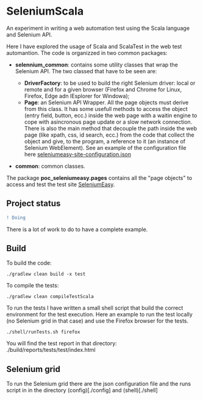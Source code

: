 # SeleniumScala
An experiment in writing a web automation test using the Scala language and Selenium API. 

Here I have explored the usage of Scala and ScalaTest in the web test automantion. 
The code is organizzed in two common packages:
* **selennium_common**: contains some utility classes that wrap the Selenium API. 
The two classed that have to be seen are:
    * **DriverFactory**: to be used to build the right Selenium driver: local or remote and for 
    a given browser (Firefox and Chrome for Linux, Firefox, Edge adn IEsplorer for Windowa);
    * **Page**: an Selenium API Wrapper. All the page objects must derive from this class. 
    It has some usefull methods to access the object (entry field, button, ecc.) inside the
    web page with a waitin engine to cope with asincronous page update or a slow 
    network connection.   
    There is also the main method that decouple the path inside the web page (like
    xpath, css, id search, ecc.) from the code that collect the object and give, to the
    program, a reference to it (an instance of Selenium WebElement).
    See an example of the configuration file here [seleniumeasy-site-configuration.json](./test/resources/seleniumeasy-site-configuration.json)     

* **common**: common classes. 

The package **poc_seleniumeasy.pages** contains all the "page objects" to access and test the
test site [SeleniumEasy](https://www.seleniumeasy.com/test/).

## Project status
```diff
! Doing
```
There is a lot of work to do to have a complete example.

## Build
To build the code:

```shell script
./gradlew clean build -x test
```
To compile the tests:
```shell script
./gradlew clean compileTestScala
```
To run the tests I have written a small shell script that build the correct
environment for the test execution.
Here an example to run the test locally (no Selenium grid in that case) and 
use the Firefox browser for the tests.
```shell script
./shell/runTests.sh firefox
```
You will find the test report in that directory: ./build/reports/tests/test/index.html

## Selenium grid
To run the Selenium grid there are the json configuration file and the runs script in 
in the directory (config)[./config] and (shell)[./shell] 
